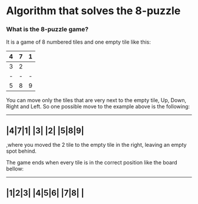 # Algorithm that solves the 8-puzzle


### What is the 8-puzzle game?

It is a game of 8 numbered tiles and one empty tile like this:

| 4 | 7 | 1 |
| - | - | - |
| 3 | 2 |   |
| - | - | - |
| 5 | 8 | 9 |


You can move only the tiles that are very next to the empty tile, Up, Down, Right and Left. So one possible move to the example above is the following:

-------
|4|7|1|
|3| |2|
|5|8|9|
-------

,where you moved the 2 tile to the empty tile in the right, leaving an empty spot behind.


The game ends when every tile is in the correct position like the board bellow:

-------
|1|2|3|
|4|5|6|
|7|8| |
-------
